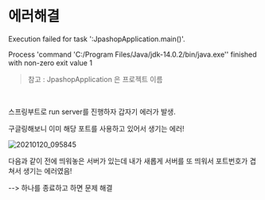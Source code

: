 # 에러해결

Execution failed for task ':JpashopApplication.main()'.

Process 'command 'C:/Program Files/Java/jdk-14.0.2/bin/java.exe'' finished with non-zero exit value 1

> 참고 : JpashopApplication 은 프로젝트 이름

<br>

스프링부트로 run server를 진행하자 갑자기 에러가 발생.

구글링해보니 이미 해당 포트를 사용하고 있어서 생기는 에러!

![20210120_095845](https://user-images.githubusercontent.com/59816811/105112323-20040d80-5b06-11eb-8396-ec33033522eb.png)

다음과 같이 전에 띄워놓은 서버가 있는데 내가 새롭게 서버를 또 띄워서 포트번호가 겹쳐서 생기는 에러였음!

--> 하나를 종료하고 하면 문제 해결